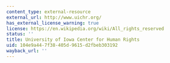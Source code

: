 ```yaml
---
content_type: external-resource
external_url: http://www.uichr.org/
has_external_license_warning: true
license: https://en.wikipedia.org/wiki/All_rights_reserved
status: ''
title: University of Iowa Center for Human Rights
uid: 104e9a44-7f38-405d-9615-d2fbeb303192
wayback_url: ''
---
```

